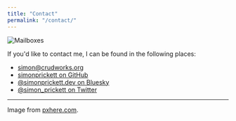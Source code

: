 ```yaml
---
title: "Contact"
permalink: "/contact/"
---
```

<img src="{{site.baseurl}}/assets/images/contactbanner.jpg" class="img-fluid" alt="Mailboxes">
<p>If you'd like to contact me, I can be found in the following places:</p>
<ul class="list-group">
    <li class="list-group-item"><strong><i class="far fa-envelope"></i></strong> <a href="mailto:simon@crudworks.org">simon@crudworks.org</a></li>
        <li class="list-group-item"><strong><i class="fab fa-github"></i></strong> <a href="https://github.com/simonprickett">simonprickett on GitHub</a></li>
    <li class="list-group-item"><strong><i class="fab fa-bluesky"></i></strong> <a href="https://bsky.app/profile/simonprickett.dev">@simonprickett.dev on Bluesky</a></li>
    <li class="list-group-item"><strong><i class="fab fa-twitter"></i></strong> <a href="https://twitter.com/simon_prickett">@simon_prickett on Twitter</a></li>
</ul>
<hr/>
<p>Image from <a href="https://pxhere.com/en/photo/846889" target="_blank">pxhere.com</a>.</p>
